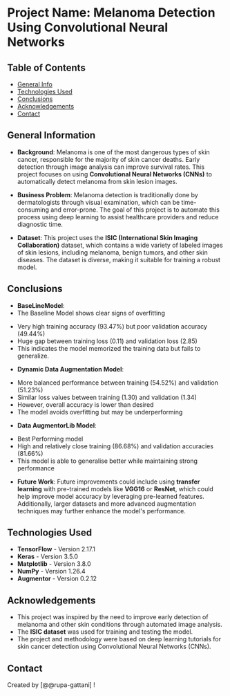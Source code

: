 # Project Name: Melanoma Detection Using Convolutional Neural Networks

## Table of Contents
* [General Info](#general-information)
* [Technologies Used](#technologies-used)
* [Conclusions](#conclusions)
* [Acknowledgements](#acknowledgements)
* [Contact](#contact)

## General Information
- **Background**: Melanoma is one of the most dangerous types of skin cancer, responsible for the majority of skin cancer deaths. Early detection through image analysis can improve survival rates. This project focuses on using **Convolutional Neural Networks (CNNs)** to automatically detect melanoma from skin lesion images.
  
- **Business Problem**: Melanoma detection is traditionally done by dermatologists through visual examination, which can be time-consuming and error-prone. The goal of this project is to automate this process using deep learning to assist healthcare providers and reduce diagnostic time.

- **Dataset**: This project uses the **ISIC (International Skin Imaging Collaboration)** dataset, which contains a wide variety of labeled images of skin lesions, including melanoma, benign tumors, and other skin diseases. The dataset is diverse, making it suitable for training a robust model.

## Conclusions
- **BaseLineModel**:
- The Baseline Model shows clear signs of overfitting
* Very high training accuracy (93.47%) but poor validation accuracy (49.44%)
* Huge gap between training loss (0.11) and validation loss (2.85)
* This indicates the model memorized the training data but fails to generalize.
  
- **Dynamic Data Augmentation Model**: 
* More balanced performance between training (54.52%) and validation (51.23%)
* Similar loss values between training (1.30) and validation (1.34)
* However, overall accuracy is lower than desired
* The model avoids overfitting but may be underperforming

- **Data AugmentorLib Model**: 
* Best Performing model
* High and relatively close training (86.68%) and validation accuracies (81.66%)
* This model is able to generalise better while maintaining strong performance

- **Future Work**: Future improvements could include using **transfer learning** with pre-trained models like **VGG16** or **ResNet**, which could help improve model accuracy by leveraging pre-learned features. Additionally, larger datasets and more advanced augmentation techniques may further enhance the model's performance.

## Technologies Used
- **TensorFlow** - Version 2.17.1
- **Keras** - Version 3.5.0
- **Matplotlib** - Version 3.8.0
- **NumPy** - Version 1.26.4
- **Augmentor** - Version 0.2.12

## Acknowledgements
- This project was inspired by the need to improve early detection of melanoma and other skin conditions through automated image analysis.
- The **ISIC dataset** was used for training and testing the model.
- The project and methodology were based on deep learning tutorials for skin cancer detection using Convolutional Neural Networks (CNNs).

## Contact
Created by [@@rupa-gattani] !

